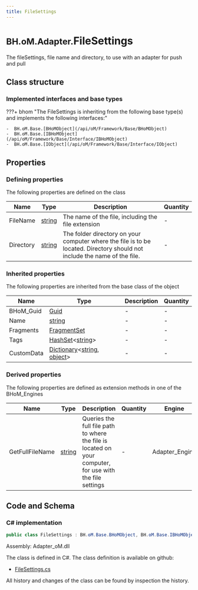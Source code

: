 ```yaml
---
title: FileSettings
---
```


# <small>BH.oM.Adapter.</small>**FileSettings**

The fileSettings, file name and directory, to use with an adapter for push and pull

## Class structure

### Implemented interfaces and base types

???+ bhom "The FileSettings is inheriting from the following base type(s) and implements the following interfaces:"

    -  BH.oM.Base.[BHoMObject](/api/oM/Framework/Base/BHoMObject)
    -  BH.oM.Base.[IBHoMObject](/api/oM/Framework/Base/Interface/IBHoMObject)
    -  BH.oM.Base.[IObject](/api/oM/Framework/Base/Interface/IObject)


## Properties



### Defining properties

The following properties are defined on the class

| Name             | Type             | Description      | Quantity         |
|------------------|------------------|------------------|------------------|
| FileName | [string](https://learn.microsoft.com/en-us/dotnet/api/System.String?view=netstandard-2.0) | The name of the file, including the file extension | - |
| Directory | [string](https://learn.microsoft.com/en-us/dotnet/api/System.String?view=netstandard-2.0) | The folder directory on your computer where the file is to be located. Directory should not include the name of the file. | - |


### Inherited properties
The following properties are inherited from the base class of the object

| Name             | Type             | Description      | Quantity         |
|------------------|------------------|------------------|------------------|
| BHoM_Guid | [Guid](https://learn.microsoft.com/en-us/dotnet/api/System.Guid?view=netstandard-2.0) | - | - |
| Name | [string](https://learn.microsoft.com/en-us/dotnet/api/System.String?view=netstandard-2.0) | - | - |
| Fragments | [FragmentSet](/api/oM/Framework/Base/FragmentSet) | - | - |
| Tags | [HashSet](https://learn.microsoft.com/en-us/dotnet/api/System.Collections.Generic.HashSet-1?view=netstandard-2.0)&lt;[string](https://learn.microsoft.com/en-us/dotnet/api/System.String?view=netstandard-2.0)&gt; | - | - |
| CustomData | [Dictionary](https://learn.microsoft.com/en-us/dotnet/api/System.Collections.Generic.Dictionary-2?view=netstandard-2.0)&lt;[string](https://learn.microsoft.com/en-us/dotnet/api/System.String?view=netstandard-2.0), [object](https://learn.microsoft.com/en-us/dotnet/api/System.Object?view=netstandard-2.0)&gt; | - | - |


### Derived properties

The following properties are defined as extension methods in one of the BHoM_Engines

| Name             | Type             | Description      | Quantity         | Engine           |
|------------------|------------------|------------------|------------------|------------------|
| GetFullFileName | [string](https://learn.microsoft.com/en-us/dotnet/api/System.String?view=netstandard-2.0) | Queries the full file path to where the file is located on your computer, for use with the file settings | - | Adapter_Engine |


## Code and Schema

### C# implementation

``` C# title="C#"
public class FileSettings : BH.oM.Base.BHoMObject, BH.oM.Base.IBHoMObject, BH.oM.Base.IObject
```

Assembly: Adapter_oM.dll

The class is defined in C#. The class definition is available on github:

- [FileSettings.cs](https://github.com/BHoM/BHoM_Adapter/blob/develop/Adapter_oM/FileSettings.cs)

All history and changes of the class can be found by inspection the history.
